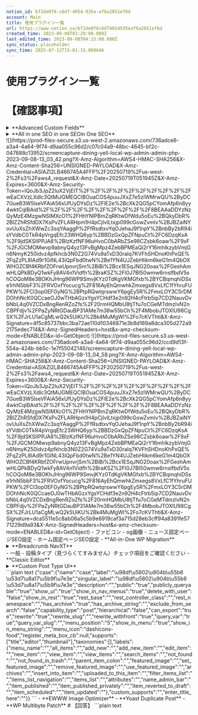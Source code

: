 ```yaml
---
notion_id: bf2de0f6-c6d7-4054-935e-af6a2051ef6d
account: Main
title: 使用プラグイン一覧
url: https://www.notion.so/bf2de0f6c6d74054935eaf6a2051ef6d
created_time: 2023-09-08T03:29:00.000Z
last_edited_time: 2023-09-08T04:15:00.000Z
sync_status: placeholder
sync_time: 2025-07-12T15:01:15.089646
---
```

# 使用プラグイン一覧

# 【確認事項】
<details>
<summary>**Advanced Custom Fields**</summary>
</details>
<details>
<summary>**All in one SEO in one SEOin One SEO**</summary>
</details>
  ![](https://prod-files-secure.s3.us-west-2.amazonaws.com/736adce6-a3a4-4a64-9f74-d9aa055c96d2/c07c04a9-48bc-4645-bf2c-047888c13952/screencapture-dining-yell-local-wp-admin-admin-php-2023-09-08-13_03_42.png?X-Amz-Algorithm=AWS4-HMAC-SHA256&X-Amz-Content-Sha256=UNSIGNED-PAYLOAD&X-Amz-Credential=ASIAZI2LB466745A4FFP%2F20250719%2Fus-west-2%2Fs3%2Faws4_request&X-Amz-Date=20250719T051945Z&X-Amz-Expires=3600&X-Amz-Security-Token=IQoJb3JpZ2luX2VjEIT%2F%2F%2F%2F%2F%2F%2F%2F%2F%2FwEaCXVzLXdlc3QtMiJGMEQCIBOuaCOS4puuJXxZ7e5zlWMrwQU%2ByDC7GueB3W5lseVFAiA56xUfUyDYsDz%2FlE2e%2BcXk2QG5pCYomAfp6n8yy4wktCqIBAid%2F%2F%2F%2F%2F%2F%2F%2F%2F%2F8BEAAaDDYzNzQyMzE4MzgwNSIMXcO1%2FHhYNlPBmZqRKtwDfWdu5oEu%2BQkyDbR%2BlZZhRSfdDX7KsPvZFLARHpm1H4pCjIvlLtxjp099cGowZvmlv%2BJBZaiNYovUuXsZhXWwZc3sqYAaggP%2FfRsdtxvYqOJehaJ9f1npY%2BnbBy2bR94isYVdbC0TkR4pVrgqEfc23WHQ6yp%2BBDzGxQpZFNpuCt%2FC6DzqKsA%2F9jdSKSIIPPJA8%2BlzKzfNF96uHvoC0bARbZSe98CZsbk6oaw%2F9xF%2FJGCMOMwvp9abnyQ4yz13FvBgMpz4ZebBPMEaQi2rY16mhlkzybVmjGn6NmyK250idvz4pfkhcb3N0Z2G74Vu9aTxD30ralq7KVFhSHDnoKhPxQE%2FqZzPL8lAd9r1GiNL43iQpFbd0twN%2Be1YN4UJZebHlikm6keG1m4QbOXWHOZCBf4KRbfZOFrwUpnvrjSm%2BiBi%2Bcx1ESqJNG20oax%2FGeshAmwHLQPkBDyQ1wkFy8AV4n1Vidfh%2BraKSZ%2Fl0J7BI50wmw6rnsIfbdV5shCOQoM8e3BOKhJHng96WP9SmvjKYz0TdKgVKMGfxb%2BYCBqmqhiDSse1rhN5bbF3%2FRVOxfYocucg%2F816AyEhQmwhkZmxegs8VxLfC1fYhruFUPKW%2FCI3op0EFGyNG%2BPtpRQwtqrswwY6pgEy5R%2FmxLOY3C5rDMDOhhNcK0QCcaeOJ0wTHbAGzxYgsYCHdf3e2n92H4cFtrb5ip7CD2NauvDvbNbL4q0VZCDxBngRenRZoZfs%2F20rmHQMbU8tjTfu7oCGeMTdmzlvN2nCBPFdjv%2FPaZyNRtGDauBP31AMe7m38w55bCh%2F4MbobJTOXlU98CgSX%2FJrLU1aCgMLwQ2k5UiKU%2Bk4MuMgWI%2Fo7cKVThti&X-Amz-Signature=4f5c85737bbc3ba72ae110d10346871e3b8d169a8dca305d272a92175edec714&X-Amz-SignedHeaders=host&x-amz-checksum-mode=ENABLED&x-id=GetObject)
  ![](https://prod-files-secure.s3.us-west-2.amazonaws.com/736adce6-a3a4-4a64-9f74-d9aa055c96d2/ccd9d13f-554a-424b-bb5c-1e7f55042146/screencapture-dining-yell-local-wp-admin-admin-php-2023-09-08-13_04_58.png?X-Amz-Algorithm=AWS4-HMAC-SHA256&X-Amz-Content-Sha256=UNSIGNED-PAYLOAD&X-Amz-Credential=ASIAZI2LB466745A4FFP%2F20250719%2Fus-west-2%2Fs3%2Faws4_request&X-Amz-Date=20250719T051945Z&X-Amz-Expires=3600&X-Amz-Security-Token=IQoJb3JpZ2luX2VjEIT%2F%2F%2F%2F%2F%2F%2F%2F%2F%2FwEaCXVzLXdlc3QtMiJGMEQCIBOuaCOS4puuJXxZ7e5zlWMrwQU%2ByDC7GueB3W5lseVFAiA56xUfUyDYsDz%2FlE2e%2BcXk2QG5pCYomAfp6n8yy4wktCqIBAid%2F%2F%2F%2F%2F%2F%2F%2F%2F%2F8BEAAaDDYzNzQyMzE4MzgwNSIMXcO1%2FHhYNlPBmZqRKtwDfWdu5oEu%2BQkyDbR%2BlZZhRSfdDX7KsPvZFLARHpm1H4pCjIvlLtxjp099cGowZvmlv%2BJBZaiNYovUuXsZhXWwZc3sqYAaggP%2FfRsdtxvYqOJehaJ9f1npY%2BnbBy2bR94isYVdbC0TkR4pVrgqEfc23WHQ6yp%2BBDzGxQpZFNpuCt%2FC6DzqKsA%2F9jdSKSIIPPJA8%2BlzKzfNF96uHvoC0bARbZSe98CZsbk6oaw%2F9xF%2FJGCMOMwvp9abnyQ4yz13FvBgMpz4ZebBPMEaQi2rY16mhlkzybVmjGn6NmyK250idvz4pfkhcb3N0Z2G74Vu9aTxD30ralq7KVFhSHDnoKhPxQE%2FqZzPL8lAd9r1GiNL43iQpFbd0twN%2Be1YN4UJZebHlikm6keG1m4QbOXWHOZCBf4KRbfZOFrwUpnvrjSm%2BiBi%2Bcx1ESqJNG20oax%2FGeshAmwHLQPkBDyQ1wkFy8AV4n1Vidfh%2BraKSZ%2Fl0J7BI50wmw6rnsIfbdV5shCOQoM8e3BOKhJHng96WP9SmvjKYz0TdKgVKMGfxb%2BYCBqmqhiDSse1rhN5bbF3%2FRVOxfYocucg%2F816AyEhQmwhkZmxegs8VxLfC1fYhruFUPKW%2FCI3op0EFGyNG%2BPtpRQwtqrswwY6pgEy5R%2FmxLOY3C5rDMDOhhNcK0QCcaeOJ0wTHbAGzxYgsYCHdf3e2n92H4cFtrb5ip7CD2NauvDvbNbL4q0VZCDxBngRenRZoZfs%2F20rmHQMbU8tjTfu7oCGeMTdmzlvN2nCBPFdjv%2FPaZyNRtGDauBP31AMe7m38w55bCh%2F4MbobJTOXlU98CgSX%2FJrLU1aCgMLwQ2k5UiKU%2Bk4MuMgWI%2Fo7cKVThti&X-Amz-Signature=dca5511e5c8ab06a5c5b9e6919caf3a715d28eb3cff94a8391fe5771229d9a93&X-Amz-SignedHeaders=host&x-amz-checksum-mode=ENABLED&x-id=GetObject)
  - ファビコン
  - og画像
  - ニュース固定ページSEO設定
  - ホーム固定ページSEO設定
- **All-in-One WP Migration**
<details>
<summary>**Breadcrumb NavXT**</summary>
</details>
  - 一般
  - 投稿タイプ（見づらくてすみません）チェック項目をご確認ください
- **Classic Editor**
<details>
<summary>**Custom Post Type UI**</summary>
</details>
  ```plain text
{"case":{"name":"case","label":"\u98df\u5802\u904b\u55b6 \u53d7\u8a17\u5b9f\u7e3e","singular_label":"\u98df\u5802\u904b\u55b6 \u53d7\u8a17\u5b9f\u7e3e","description":"","public":"true","publicly_queryable":"true","show_ui":"true","show_in_nav_menus":"true","delete_with_user":"false","show_in_rest":"true","rest_base":"","rest_controller_class":"","rest_namespace":"","has_archive":"true","has_archive_string":"","exclude_from_search":"false","capability_type":"post","hierarchical":"false","can_export":"true","rewrite":"true","rewrite_slug":"","rewrite_withfront":"true","query_var":"true","query_var_slug":"","menu_position":"5","show_in_menu":"true","show_in_menu_string":"","menu_icon":"dashicons-food","register_meta_box_cb":null,"supports":["title","editor","thumbnail"],"taxonomies":[],"labels":{"menu_name":"","all_items":"","add_new":"","add_new_item":"","edit_item":"","new_item":"","view_item":"","view_items":"","search_items":"","not_found":"","not_found_in_trash":"","parent_item_colon":"","featured_image":"","set_featured_image":"","remove_featured_image":"","use_featured_image":"","archives":"","insert_into_item":"","uploaded_to_this_item":"","filter_items_list":"","items_list_navigation":"","items_list":"","attributes":"","name_admin_bar":"","item_published":"","item_published_privately":"","item_reverted_to_draft":"","item_scheduled":"","item_updated":""},"custom_supports":"","enter_title_here":""}}
  ```
- **EWWW Image Optimizer**
- **Yoast Duplicate Post**
- **WP Multibyte Patch**
# 【回答】
```plain text

```